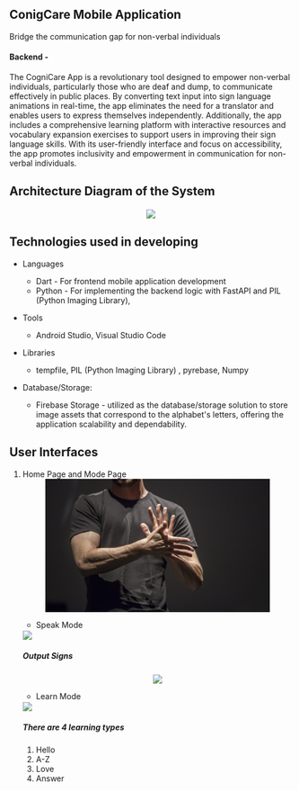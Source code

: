 ## ConigCare Mobile Application
 Bridge the communication gap for non-verbal individuals

#### Backend -

The CogniCare App is a revolutionary tool designed to empower non-verbal individuals, particularly those who are deaf and dump, to communicate effectively in public places. By converting text input into sign language animations in real-time, the app eliminates the need for a translator and enables users to express themselves independently. Additionally, the app includes a comprehensive learning platform with interactive resources and vocabulary expansion exercises to support users in improving their sign language skills. With its user-friendly interface and focus on accessibility, the app promotes inclusivity and empowerment in communication for non-verbal individuals.

## Architecture Diagram of the System

<div align='center'>
    <img src="https://github.com/OshadiPalliyaguruge/CE_CogniCare/blob/main/assets/Architecture%20Diagram.png" width="600" align="center">
</div>

## Technologies used in developing 

- Languages
  
  <ul>
     <li>Dart - For frontend mobile application development</li>
     <li>Python - For implementing the backend logic with FastAPI and PIL (Python Imaging Library), </li>
  </ul>

- Tools
  
  <ul>
    <li>Android Studio, Visual Studio Code</li>
  </ul>

- Libraries

   <ul>
    <li>tempfile, PIL (Python Imaging Library) , pyrebase, Numpy</li>
  </ul>

- Database/Storage:

  <ul>
    <li>Firebase Storage - utilized as the database/storage solution to store image assets that correspond to the alphabet's letters, offering the application scalability and dependability.
 </li>
  </ul>

## User Interfaces

<ol>
 <li>Home Page and Mode Page</li>
 <div align='center'>
    <img src="https://github.com/OshadiPalliyaguruge/CE_CogniCare/blob/main/assets/1.png" width="400" align="center">
</div>
<ul>

 
 <li>     Speak Mode</li>
</ul>
 <div align='left'>
     <img src="https://github.com/OshadiPalliyaguruge/CE_CogniCare/blob/main/assets/2.png" width="300" align="center">
     </div>

  ##### Output Signs
 <div align='center'>
     <img src="https://github.com/OshadiPalliyaguruge/CE_CogniCare/blob/main/assets/speak.png" width="300" align="center">
     </div>
 <ul>

  
 <li>     Learn Mode</li>
 </ul>
 <div align='left'>
     <img src="https://github.com/OshadiPalliyaguruge/CE_CogniCare/blob/main/assets/learn.png" width="200" align="center">
  </div>

##### There are 4 learning types
<ol>
 <li>Hello</li>
 <li>A-Z</li>
 <li>Love</li>
 <li>Answer</li>
</ol>
